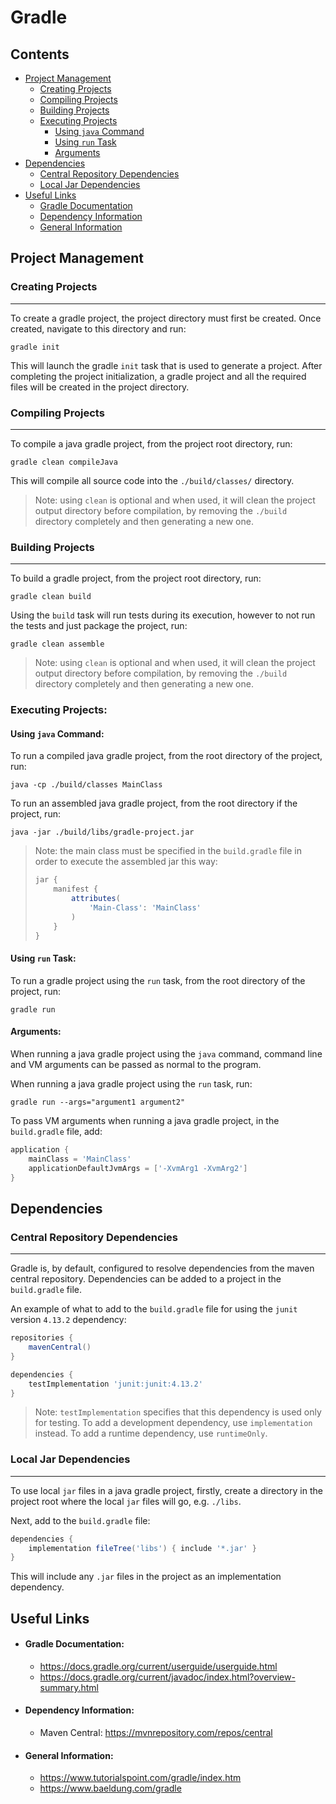 # Gradle

## Contents
- [Project Management](#project-management)
    - [Creating Projects](#creating-projects)
    - [Compiling Projects](#compiling-projects)
    - [Building Projects](#building-projects)
    - [Executing Projects](#executing-projects)
        - [Using `java` Command](#using-java-command)
        - [Using `run` Task](#using-run-task)
        - [Arguments](#arguments)
- [Dependencies](#dependencies)
    - [Central Repository Dependencies](#central-repository-dependencies)
    - [Local Jar Dependencies](#local-jar-dependencies)
- [Useful Links](#useful-links)
    - [Gradle Documentation](#gradle-documentation)
    - [Dependency Information](#dependency-information)
    - [General Information](#general-information)

## Project Management
### Creating Projects
---
To create a gradle project, the project directory must first be created. Once created, navigate to this 
directory and run:
```
gradle init
```
This will launch the gradle `init` task that is used to generate a project. After completing the project 
initialization, a gradle project and all the required files will be created in the project directory.
### Compiling Projects
---
To compile a java gradle project, from the project root directory, run:
```
gradle clean compileJava
```
This will compile all source code into the `./build/classes/` directory.
> Note: using `clean` is optional and when used, it will clean the project output directory before compilation, by
removing the `./build` directory completely and then generating a new one.
### Building Projects
---
To build a gradle project, from the project root directory, run:
```
gradle clean build
```
Using the `build` task will run tests during its execution, however to not run the tests and just package the project, 
run:
```
gradle clean assemble
```
> Note: using `clean` is optional and when used, it will clean the project output directory before compilation, by 
removing the `./build` directory completely and then generating a new one.
### Executing Projects:
#### Using `java` Command:
To run a compiled java gradle project, from the root directory of the project, run:
```
java -cp ./build/classes MainClass
```
To run an assembled java gradle project, from the root directory if the project, run:
```
java -jar ./build/libs/gradle-project.jar
```
> Note: the main class must be specified in the `build.gradle` file in order to execute the assembled jar this way:
> ```groovy
> jar {
>     manifest {
>         attributes(
>             'Main-Class': 'MainClass'
>         )
>     }
> }
> ```
#### Using `run` Task:
To run a gradle project using the `run` task, from the root directory of the project, run:
```
gradle run
```
#### Arguments:
When running a java gradle project using the `java` command, command line and VM arguments can be passed as normal to 
the program.

When running a java gradle project using the `run` task, run:
```
gradle run --args="argument1 argument2"
```
To pass VM arguments when running a java gradle project, in the `build.gradle` file, add:
```groovy
application {
    mainClass = 'MainClass'
    applicationDefaultJvmArgs = ['-XvmArg1 -XvmArg2']
}
```

## Dependencies
### Central Repository Dependencies
---
Gradle is, by default, configured to resolve dependencies from the maven central repository. Dependencies can be added 
to a project in the `build.gradle` file.

An example of what to add to the `build.gradle` file for using the `junit` version `4.13.2` dependency:
```groovy
repositories {
    mavenCentral()
}

dependencies {
    testImplementation 'junit:junit:4.13.2'
}
```
> Note: `testImplementation` specifies that this dependency is used only for testing. To add a development dependency, 
> use `implementation` instead. To add a runtime dependency, use `runtimeOnly`.
### Local Jar Dependencies
---
To use local `jar` files in a java gradle project, firstly, create a directory in the project root where the local 
`jar` files will go, e.g. `./libs`.

Next, add to the `build.gradle` file:
```groovy
dependencies {
    implementation fileTree('libs') { include '*.jar' }
}
```
This will include any `.jar` files in the project as an implementation dependency.

## Useful Links
- #### Gradle Documentation:
    - <https://docs.gradle.org/current/userguide/userguide.html>
    - <https://docs.gradle.org/current/javadoc/index.html?overview-summary.html>
- #### Dependency Information:
    - Maven Central: <https://mvnrepository.com/repos/central>
- #### General Information:
    - <https://www.tutorialspoint.com/gradle/index.htm>
    - <https://www.baeldung.com/gradle>